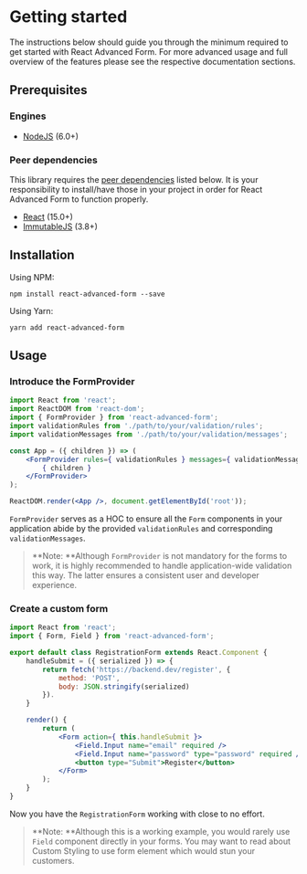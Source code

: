 # Getting started

The instructions below should guide you through the minimum required to get started with React Advanced Form. For more advanced usage and full overview of the features please see the respective documentation sections.

## Prerequisites
### Engines
* [NodeJS](https://nodejs.org) (6.0+)

### Peer dependencies
This library requires the [peer dependencies](https://nodejs.org/en/blog/npm/peer-dependencies/) listed below. It is your responsibility to install/have those in your project in order for React Advanced Form to function properly.
* [React](https://github.com/facebook/react) (15.0+)
* [ImmutableJS](https://github.com/facebook/immutable-js) (3.8+)

## Installation
Using NPM:
```
npm install react-advanced-form --save
```

Using Yarn:
```
yarn add react-advanced-form
```

## Usage

### Introduce the FormProvider

```jsx
import React from 'react';
import ReactDOM from 'react-dom';
import { FormProvider } from 'react-advanced-form';
import validationRules from './path/to/your/validation/rules';
import validationMessages from './path/to/your/validation/messages';

const App = ({ children }) => (
    <FormProvider rules={ validationRules } messages={ validationMessages }>
        { children }
    </FormProvider>
);

ReactDOM.render(<App />, document.getElementById('root'));
```

`FormProvider` serves as a HOC to ensure all the `Form` components in your application abide by the provided `validationRules` and corresponding `validationMessages`.

> **Note: **Although `FormProvider` is not mandatory for the forms to work, it is highly recommended to handle application-wide validation this way. The latter ensures a consistent user and developer experience.

### Create a custom form

```jsx
import React from 'react';
import { Form, Field } from 'react-advanced-form';

export default class RegistrationForm extends React.Component {
    handleSubmit = ({ serialized }) => {
        return fetch('https://backend.dev/register', {
            method: 'POST',
            body: JSON.stringify(serialized)
        }).
    }

    render() {
        return (
            <Form action={ this.handleSubmit }>
                <Field.Input name="email" required />
                <Field.Input name="password" type="password" required />
                <button type="Submit">Register</button>
            </Form>
        );
    }
}
```

Now you have the `RegistrationForm` working with close to no effort.

> **Note: **Although this is a working example, you would rarely use `Field` component directly in your forms. You may want to read about Custom Styling to use form element which would stun your customers.